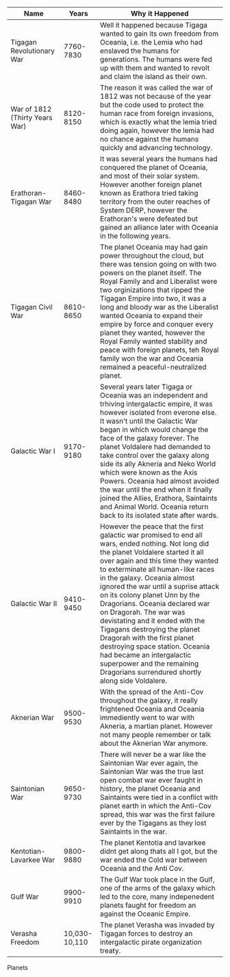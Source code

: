 | Name | Years | Why it Happened | 
|---|---|---| 
| Tigagan Revolutionary War  | 7760-7830 | Well it happened because Tigaga wanted to gain its own freedom from Oceania, i.e. the Lemia who had enslaved the humans for generations. The humans were fed up with them and wanted to revolt and claim the island as their own. | 
| War of 1812 (Thirty Years War)  | 8120-8150 | The reason it was called the war of 1812 was not because of the year but the code used to protect the human race from foreign invasions, which is exactly what the lemia tried doing again, however the lemia had no chance against the humans quickly and advancing technology. |  
| Erathoran-Tigagan War | 8460-8480 | It was several years the humans had conquered the planet of Oceania, and most of their solar system. However another foreign planet known as Erathora tried taking territory from the outer reaches of System DERP, however the Erathoran's were defeated but gained an alliance later with Oceania in the following years. |
| Tigagan Civil War | 8610-8650 | The planet Oceania may had gain power throughout the cloud, but there was tension going on with two powers on the planet itself. The Royal Family and and Liberalist were two orginizations that ripped the Tigagan Empire into two, it was a long and bloody war as the Liberalist wanted Oceania to expand their empire by force and conquer every planet they wanted, however the Royal Family wanted stability and peace with foreign planets, teh Royal family won the war and Oceania remained a peaceful-neutralized planet. | 
| Galactic War I | 9170-9180 | Several years later Tigaga or Oceania was an independent and trhiving intergalactic empire, it was however isolated from everone else. It wasn't until the Galactic War began in which would change the face of the galaxy forever. The planet Voldalere had demanded to take control over the galaxy along side its ally Akneria and Neko World which were known as the Axis Powers. Oceania had almost avoided the war until the end when it finally joined the Allies, Erathora, Saintaints and Animal World. Oceania return back to its isolated state after wards. | 
| Galactic War II | 9410-9450 | However the peace that the first galactic war promised to end all wars, ended nothing. Not long did the planet Voldalere started it all over again and this time they wanted to exterminate all human-like races in the galaxy. Oceania almost ignored the war until a suprise attack on its colony planet Unn by the Dragorians. Oceania declared war on Dragorah. The war was devistating and it ended with the Tigagans destroying the planet Dragorah with the first planet destroying space station. Oceania had became an intergalactic superpower and the remaining Dragorians surrendured shortly along side Voldalere. | 
| Aknerian War | 9500-9530 | With the spread of the Anti-Cov throughout the galaxy, it really frightened Oceania and Oceania immediently went to war with Akneria, a martian planet. However not many people remember or talk about the Aknerian War anymore. | 
| Saintonian War | 9650-9730 | There will never be a war like the Saintonian War ever again, the Saintonian War was the true last open combat war ever faught in history, the planet Oceania and Saintaints were tied in a conflict with planet earth in which the Anti-Cov spread, this war was the first failure ever by the Tigagans as they lost Saintaints in the war. | 
| Kentotian-Lavarkee War | 9800-9880 | The planet Kentotia and lavarkee didnt get along thats all I got, but the war ended the Cold war between Oceania and the Anti Cov. | 
| Gulf War | 9900-9910 | The Gulf War took place in the Gulf, one of the arms of the galaxy which led to the core, many indepenedent planets faught for freedom an against the Oceanic Empire. | 
| Verasha Freedom | 10,030-10,110 | The planet Verasha was invaded by Tigagan forces to destroy an intergalactic pirate organization treaty. | 


Planets 

